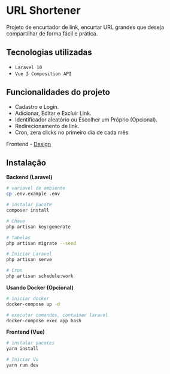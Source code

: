# URL Shortener

Projeto de encurtador de link, encurtar URL grandes que deseja compartilhar de forma fácil e prática. 

## Tecnologias utilizadas
- ``Laravel 10``
- ``Vue 3 Composition API``

## Funcionalidades do projeto
- Cadastro e Login.
- Adicionar, Editar e Excluir Link.
- Identificador aleatório ou Escolher um Próprio (Opcional).
- Redirecionamento de link.
- Cron, zera clicks no primeiro dia de cada mês.

Frontend - [Design](https://dribbble.com/shots/17087324-DDSV-Link-Shortener)

## Instalação

**Backend (Laravel)**
```bash
# variavel de ambiente
cp .env.example .env

# instalar pacote
composer install

# Chave
php artisan key:generate

# Tabelas
php artisan migrate --seed

# Iniciar Laravel
php artisan serve

# Cron
php artisan schedule:work

```
**Usando Docker (Opcional)**

```bash
# iniciar docker
docker-compose up -d

# executar comandos, container laravel
docker-compose exec app bash
```

**Frontend (Vue)**
```bash
# instalar pacotes
yarn install

# Iniciar Vu
yarn run dev
```